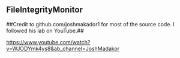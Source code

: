 ## FileIntegrityMonitor

##Credit to github.com/joshmakador1 for most of the source code. I followed his lab on YouTube.##

https://www.youtube.com/watch?v=WJODYmk4ys8&ab_channel=JoshMadakor
